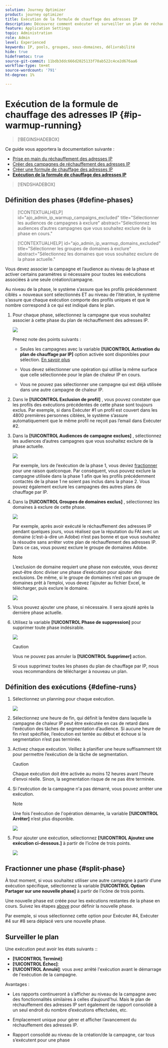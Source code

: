 ```yaml
---
solution: Journey Optimizer
product: journey optimizer
title: Exécution de la formule de chauffage des adresses IP
description: Découvrez comment exécuter et surveiller un plan de réchauffement des adresses IP
feature: Application Settings
topic: Administration
role: Admin
level: Experienced
keywords: IP, pools, groupes, sous-domaines, délivrabilité
hide: true
hidefromtoc: true
source-git-commit: 11bdb3ddc666d2025133f70ab522c4ce2d676aa6
workflow-type: tm+mt
source-wordcount: '791'
ht-degree: 1%

---
```


# Exécution de la formule de chauffage des adresses IP {#ip-warmup-running}

>[!BEGINSHADEBOX]

Ce guide vous apportera la documentation suivante :

* [Prise en main du réchauffement des adresses IP](ip-warmup-gs.md)
* [Créer des campagnes de réchauffement des adresses IP](ip-warmup-campaign.md)
* [Créer une formule de chauffage des adresses IP](ip-warmup-plan.md)
* **[Exécution de la formule de chauffage des adresses IP](ip-warmup-running.md)**

>[!ENDSHADEBOX]

## Définition des phases {#define-phases}

>[!CONTEXTUALHELP]
>id="ajo_admin_ip_warmup_campaigns_excluded"
>title="Sélectionner les audiences de campagnes à exclure"
>abstract="Sélectionnez les audiences d’autres campagnes que vous souhaitez exclure de la phase en cours."

>[!CONTEXTUALHELP]
>id="ajo_admin_ip_warmup_domains_excluded"
>title="Sélectionner les groupes de domaines à exclure"
>abstract="Sélectionnez les domaines que vous souhaitez exclure de la phase actuelle."

Vous devez associer la campagne et l’audience au niveau de la phase et activer certains paramètres si nécessaire pour toutes les exécutions associées à une seule création/campagne.

Au niveau de la phase, le système s’assure que les profils précédemment ciblés + nouveaux sont sélectionnés ET au niveau de l’itération, le système s’assure que chaque exécution comporte des profils uniques et que le nombre correspond à ce qui est indiqué dans le plan.

1. Pour chaque phase, sélectionnez la campagne que vous souhaitez associer à cette phase du plan de réchauffement des adresses IP.

   ![](assets/ip-warmup-plan-select-campaign.png)

   Prenez note des points suivants :

   * Seules les campagnes avec la variable **[!UICONTROL Activation du plan de chauffage par IP]** option activée <!--and live?--> sont disponibles pour sélection. [En savoir plus](#create-ip-warmup-campaign)

   * Vous devez sélectionner une opération qui utilise la même surface que celle sélectionnée pour le plan de chaleur IP en cours.

   * Vous ne pouvez pas sélectionner une campagne qui est déjà utilisée dans une autre campagne de chaleur IP.

1. Dans le **[!UICONTROL Exclusion de profil]** , vous pouvez constater que les profils des exécutions précédentes de cette phase sont toujours exclus. Par exemple, si dans Exécuter #1 un profil est couvert dans les 4800 premières personnes ciblées, le système s’assure automatiquement que le même profil ne reçoit pas l’email dans Exécuter #2.

1. Dans la **[!UICONTROL Audiences de campagne exclues]** , sélectionnez les audiences d’autres <!--executed/live?-->campagnes que vous souhaitez exclure de la phase actuelle.

   ![](assets/ip-warmup-plan-exclude-campaigns.png)

   Par exemple, lors de l’exécution de la phase 1, vous deviez [fractionner](#split-phase) pour une raison quelconque. Par conséquent, vous pouvez exclure la campagne utilisée dans la phase 1 afin que les profils précédemment contactés de la phase 1 ne soient pas inclus dans la phase 2. Vous pouvez également exclure les campagnes des autres plans de chauffage par IP.

1. Dans la **[!UICONTROL Groupes de domaines exclus]** , sélectionnez les domaines à exclure de cette phase.

   ![](assets/ip-warmup-plan-exclude-domains.png)

   Par exemple, après avoir exécuté le réchauffement des adresses IP pendant quelques jours, vous réalisez que la réputation du FAI avec un domaine (c’est-à-dire un Adobe) n’est pas bonne et que vous souhaitez la résoudre sans arrêter votre plan de réchauffement des adresses IP. Dans ce cas, vous pouvez exclure le groupe de domaines Adobe.

   >[!NOTE]
   >
   >L’exclusion de domaine requiert une phase non exécutée, vous devrez peut-être donc diviser une phase d’exécution pour ajouter des exclusions. De même, si le groupe de domaines n’est pas un groupe de domaines prêt à l’emploi, vous devez l’ajouter au fichier Excel, le télécharger, puis exclure le domaine.

   ![](assets/ip-warmup-plan-phase-1.png)

1. Vous pouvez ajouter une phase, si nécessaire. Il sera ajouté après la dernière phase actuelle.

1. Utilisez la variable **[!UICONTROL Phase de suppression]** pour supprimer toute phase indésirable.

   ![](assets/ip-warmup-plan-add-delete-phases.png)

   >[!CAUTION]
   >
   >Vous ne pouvez pas annuler la **[!UICONTROL Supprimer]** action.
   >
   >Si vous supprimez toutes les phases du plan de chauffage par IP, nous vous recommandons de télécharger à nouveau un plan.

## Définition des exécutions {#define-runs}

1. Sélectionnez un planning pour chaque exécution. <!--which is actually a window of opportunity. meaning? how many hours? shall we specify that to clarify?-->

   ![](assets/ip-warmup-plan-send-time.png)

1. Sélectionnez une heure de fin, qui définit la fenêtre dans laquelle la campagne de chaleur IP peut être exécutée en cas de retard dans l’exécution des tâches de segmentation d’audience. Si aucune heure de fin n’est spécifiée, l’exécution est tentée au début et échoue si la segmentation n’est pas terminée.

1. Activez chaque exécution. Veillez à planifier une heure suffisamment tôt pour permettre l’exécution de la tâche de segmentation. <!--explain how you can evaluate a proper time-->

   >[!CAUTION]
   >
   >Chaque exécution doit être activée au moins 12 heures avant l’heure d’envoi réelle. Sinon, la segmentation risque de ne pas être terminée. <!--How do you know when segmentation is complete? Is there a way to prevent user from scheduling less than 12 hours before the segmentation job?-->

   <!--Sart to execute on every day basis by simply clicking the play button > for each run? do you have to come back every day to activate each run? or can you schedule them one after the other?)-->

1. Si l&#39;exécution de la campagne n&#39;a pas démarré, vous pouvez arrêter une exécution.<!--why?-->

   >[!NOTE]
   >
   >Une fois l&#39;exécution de l&#39;opération démarrée, la variable **[!UICONTROL Arrêter]** n’est plus disponible. <!--TBC in UI-->

   ![](assets/ip-warmup-plan-stop-run.png)

1. Pour ajouter une exécution, sélectionnez **[!UICONTROL Ajoutez une exécution ci-dessous.]** à partir de l’icône de trois points.

   ![](assets/ip-warmup-plan-run-more-actions.png)

## Fractionner une phase {#split-phase}

À tout moment, si vous souhaitez utiliser une autre campagne à partir d’une exécution spécifique, sélectionnez la variable **[!UICONTROL Option Partager sur une nouvelle phase]** à partir de l’icône de trois points.

Une nouvelle phase est créée pour les exécutions restantes de la phase en cours. Suivez les étapes [above](#define-phases) pour définir la nouvelle phase.

Par exemple, si vous sélectionnez cette option pour Exécuter #4, Exécuter #4 sur #8 sera déplacé vers une nouvelle phase.

<!--
You don't have to decide the campaign upfront. You can do a split later. It's a work in progress plan: you activate one run at a time with a campaign and you always have the flexibility to modify it while working on it.

But need to explain in which case you want to modify campaigns, provide examples
-->

## Surveiller le plan

Une exécution peut avoir les états suivants :<!--TBC with Medha-->:

* **[!UICONTROL Terminé]**:
* **[!UICONTROL Échec]**:
* **[!UICONTROL Annulé]**: vous avez arrêté l&#39;exécution avant le démarrage de l&#39;exécution de la campagne.

Avantages :

* Les rapports continueront à s’afficher au niveau de la campagne avec des fonctionnalités similaires à celles d’aujourd’hui. Mais le plan de réchauffement des adresses IP sert également de rapport consolidé à un seul endroit du nombre d’exécutions effectuées, etc.

* Emplacement unique pour gérer et afficher l’avancement du réchauffement des adresses IP.

* Rapport consolidé au niveau de la création/de la campagne, car tous s’exécutent pour une phase